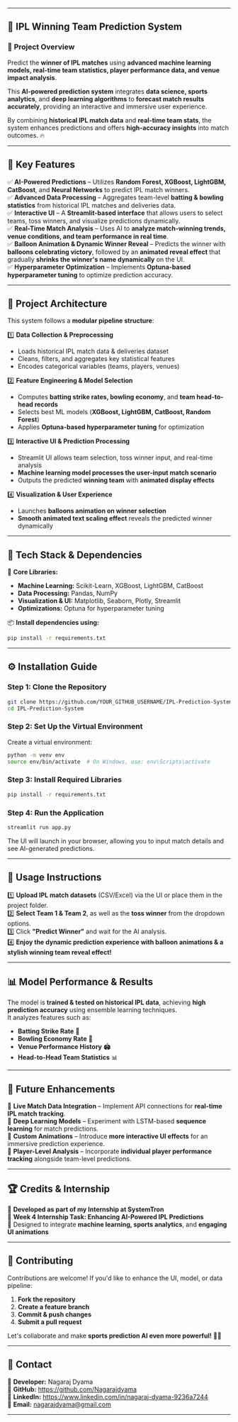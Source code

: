  ---

## 🏏 IPL Winning Team Prediction System  

### 🚀 **Project Overview**  
Predict the **winner of IPL matches** using **advanced machine learning models, real-time team statistics, player performance data, and venue impact analysis**.  

This **AI-powered prediction system** integrates **data science, sports analytics**, and **deep learning algorithms** to **forecast match results accurately**, providing an interactive and immersive user experience.  

By combining **historical IPL match data** and **real-time team stats**, the system enhances predictions and offers **high-accuracy insights** into match outcomes. 🔥  

---

## 🎯 **Key Features**
✅ **AI-Powered Predictions** – Utilizes **Random Forest, XGBoost, LightGBM, CatBoost**, and **Neural Networks** to predict IPL match winners.  
✅ **Advanced Data Processing** – Aggregates team-level **batting & bowling statistics** from historical IPL matches and deliveries data.  
✅ **Interactive UI** – A **Streamlit-based interface** that allows users to select teams, toss winners, and visualize predictions dynamically.  
✅ **Real-Time Match Analysis** – Uses AI to **analyze match-winning trends, venue conditions, and team performance in real time**.  
✅ **Balloon Animation & Dynamic Winner Reveal** – Predicts the winner with **balloons celebrating victory**, followed by an **animated reveal effect** that gradually **shrinks the winner's name dynamically** on the UI.  
✅ **Hyperparameter Optimization** – Implements **Optuna-based hyperparameter tuning** to optimize prediction accuracy.  

---

## 📐 **Project Architecture**
This system follows a **modular pipeline structure**:  

1️⃣ **Data Collection & Preprocessing**  
   - Loads historical IPL match data & deliveries dataset  
   - Cleans, filters, and aggregates key statistical features  
   - Encodes categorical variables (teams, players, venues)  

2️⃣ **Feature Engineering & Model Selection**  
   - Computes **batting strike rates, bowling economy**, and **team head-to-head records**  
   - Selects best ML models (**XGBoost, LightGBM, CatBoost, Random Forest**)  
   - Applies **Optuna-based hyperparameter tuning** for optimization  

3️⃣ **Interactive UI & Prediction Processing**  
   - Streamlit UI allows team selection, toss winner input, and real-time analysis  
   - **Machine learning model processes the user-input match scenario**  
   - Outputs the predicted **winning team** with **animated display effects**  

4️⃣ **Visualization & User Experience**  
   - Launches **balloons animation on winner selection**  
   - **Smooth animated text scaling effect** reveals the predicted winner dynamically  

---

## 🔗 **Tech Stack & Dependencies**
🚀 **Core Libraries:**  
- **Machine Learning:** Scikit-Learn, XGBoost, LightGBM, CatBoost  
- **Data Processing:** Pandas, NumPy  
- **Visualization & UI:** Matplotlib, Seaborn, Plotly, Streamlit  
- **Optimizations:** Optuna for hyperparameter tuning  

📦 **Install dependencies using:**
```bash
pip install -r requirements.txt
```

---

## ⚙️ **Installation Guide**

### **Step 1: Clone the Repository**
```bash
git clone https://github.com/YOUR_GITHUB_USERNAME/IPL-Prediction-System.git
cd IPL-Prediction-System
```

### **Step 2: Set Up the Virtual Environment**
Create a virtual environment:
```bash
python -m venv env
source env/bin/activate  # On Windows, use: env\Scripts\activate
```

### **Step 3: Install Required Libraries**
```bash
pip install -r requirements.txt
```

### **Step 4: Run the Application**
```bash
streamlit run app.py
```
The UI will launch in your browser, allowing you to input match details and see AI-generated predictions.

---

## 📝 **Usage Instructions**
1️⃣ **Upload IPL match datasets** (CSV/Excel) via the UI or place them in the project folder.  
2️⃣ **Select Team 1 & Team 2**, as well as the **toss winner** from the dropdown options.  
3️⃣ Click **"Predict Winner"** and wait for the AI analysis.  
4️⃣ **Enjoy the dynamic prediction experience with balloon animations & a stylish winning team reveal effect!**  

---

## 📊 **Model Performance & Results**
The model is **trained & tested on historical IPL data**, achieving **high prediction accuracy** using ensemble learning techniques.  
It analyzes features such as:  
- **Batting Strike Rate** 🏏  
- **Bowling Economy Rate** 🎯  
- **Venue Performance History** 🏟️  
- **Head-to-Head Team Statistics** 📊  

---

## 🚀 **Future Enhancements**
🔹 **Live Match Data Integration** – Implement API connections for **real-time IPL match tracking**.  
🔹 **Deep Learning Models** – Experiment with LSTM-based **sequence learning** for match predictions.  
🔹 **Custom Animations** – Introduce **more interactive UI effects** for an immersive prediction experience.  
🔹 **Player-Level Analysis** – Incorporate **individual player performance tracking** alongside team-level predictions.  

---

## 🏆 **Credits & Internship**
🔹 **Developed as part of my Internship at SystemTron**  
🔹 **Week 4 Internship Task: Enhancing AI-Powered IPL Predictions**  
🔹 Designed to integrate **machine learning, sports analytics**, and **engaging UI animations**  

---

## 🔗 **Contributing**
Contributions are welcome! If you'd like to enhance the UI, model, or data pipeline:  
1. **Fork the repository**  
2. **Create a feature branch**  
3. **Commit & push changes**  
4. **Submit a pull request**  

Let's collaborate and make **sports prediction AI even more powerful!** 🤖🏏  

---

## 📧 **Contact**
🔹 **Developer:** Nagaraj Dyama  
🔹 **GitHub:** https://github.com/Nagarajdyama  
🔹 **LinkedIn:** https://www.linkedin.com/in/nagaraj-dyama-9236a7244  
🔹 **Email:** nagarajdyama@gmail.com 

---


